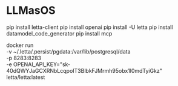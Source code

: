 # LLMasOS

pip install letta-client
pip install openai
pip install -U letta
pip install datamodel_code_generator
pip install mcp


docker run \
  -v ~/.letta/.persist/pgdata:/var/lib/postgresql/data \
  -p 8283:8283 \
  -e OPENAI_API_KEY="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" \
  letta/letta:latest

